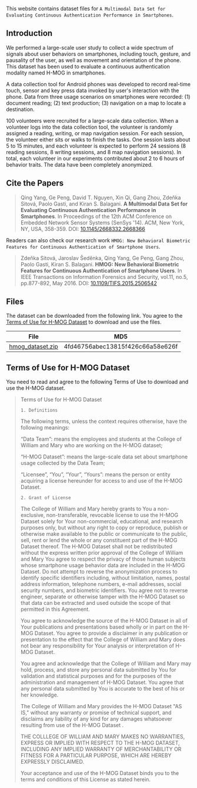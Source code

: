This website contains dataset files for `A Multimodal Data Set for Evaluating Continuous Authentication Performance in Smartphones`.

## Introduction
We performed a large-scale user study to collect a wide spectrum of signals about user behaviors on smartphones, including touch, gesture, and pausality of the user, as well as movement and orientation of the phone. This dataset has been used to evaluate a continuous authentication modality named H-MOG in smartphones.

A data collection tool for Android phones was developed to record real-time touch, sensor and key press data invoked by user's interaction with the phone. Data from three usage scenarios on smartphones were recorded: (1) document reading; (2) text production; (3) navigation on a map to locate a destination.

100 volunteers were recruited for a large-scale data collection. When a volunteer logs into the data collection tool, the volunteer is randomly assigned a reading, writing, or map navigation session. For each session, the volunteer either sits or walks to finish the tasks. One session lasts about 5 to 15 minutes, and each volunteer is expected to perform 24 sessions (8 reading sessions, 8 writing sessions, and 8 map navigation sessions). In total, each volunteer in our experiments contributed about 2 to 6 hours of behavior traits. The data have been completely anonymized.

## Cite the Papers
> Qing Yang, Ge Peng, David T. Nguyen, Xin Qi, Gang Zhou, Zdeňka Sitová, Paolo Gasti, and Kiran S. Balagani. **A Multimodal Data Set for Evaluating Continuous Authentication Performance in Smartphones**. In Proceedings of the 12th ACM Conference on Embedded Network Sensor Systems (SenSys '14). ACM, New York, NY, USA, 358-359.  DOI: [10.1145/2668332.2668366](https://doi.org/10.1145/2668332.2668366)

Readers can also check our research work `HMOG: New Behavioral Biometric Features for Continuous Authentication of Smartphone Users`.
> Zdeňka Sitová, Jaroslav Šeděnka, Qing Yang, Ge Peng, Gang Zhou, Paolo Gasti, Kiran S. Balagani. **HMOG: New Behavioral Biometric Features for Continuous Authentication of Smartphone Users**. In IEEE Transactions on Information Forensics and Security, vol.11, no.5, pp.877-892, May 2016.  DOI: [10.1109/TIFS.2015.2506542](https://doi.org/10.1109/TIFS.2015.2506542)

## Files
The dataset can be downloaded from the following link. You agree to the [Terms of Use for H-MOG Dataset](#terms-of-use-for-h-mog-dataset) to download and use the files.

| File | MD5 |
| --- | --- |
| [hmog_dataset.zip](https://wm1693.box.com/s/jkjodaw2scunua7b7qaxt3ker5w9lwt7) | 4fd46756abec13815f426c66a58e626f |

## Terms of Use for H-MOG Dataset
You need to read and agree to the following Terms of Use to download and use the H-MOG dataset.

>Terms of Use for H-MOG Dataset
>
>`1. Definitions`
>
>The following terms, unless the context requires otherwise, have the following meanings:
>
>“Data Team”: means the employees and students at the College of William and Mary who are working on the H-MOG dataset;
>
>“H-MOG Dataset”: means the large-scale data set about smartphone usage collected by the Data Team;
>
>“Licensee”, “You”, “Your”, “Yours”: means the person or entity acquiring a license hereunder for access to and use of the H-MOG Dataset.
>
>`2. Grant of License`
>
>The College of William and Mary hereby grants to You a non-exclusive, non-transferable, revocable license to use the H-MOG Dataset solely for Your non-commercial, educational, and research purposes only, but without any right to copy or reproduce, publish or otherwise make available to the public or communicate to the public, sell, rent or lend the whole or any constituent part of the H-MOG Dataset thereof. The H-MOG Dataset shall not be redistributed without the express written prior approval of the College of William and Mary You agree to respect the privacy of those human subjects whose smartphone usage behavior data are included in the H-MOG Dataset. Do not attempt to reverse the anonymization process to identify specific identifiers including, without limitation, names, postal address information, telephone numbers, e-mail addresses, social security numbers, and biometric identifiers. You agree not to reverse engineer, separate or otherwise tamper with the H-MOG Dataset so that data can be extracted and used outside the scope of that permitted in this Agreement. 
>
>You agree to acknowledge the source of the H-MOG Dataset in all of Your publications and presentations based wholly or in part on the H-MOG Dataset. You agree to provide a disclaimer in any publication or presentation to the effect that the College of William and Mary does not bear any responsibility for Your analysis or interpretation of H-MOG Dataset. 
>
>You agree and acknowledge that the College of William and Mary may hold, process, and store any personal data submitted by You for validation and statistical purposes and for the purposes of the administration and management of H-MOG Dataset. You agree that any personal data submitted by You is accurate to the best of his or her knowledge.
>
>The College of William and Mary provides the H-MOG Dataset "AS IS," without any warranty or promise of technical support, and disclaims any liability of any kind for any damages whatsoever resulting from use of the H-MOG Dataset .
>
>THE COLLLEGE OF WILLIAM AND MARY MAKES NO WARRANTIES, EXPRESS OR IMPLIED WITH RESPECT TO THE H-MOG DATASET, INCLUDING ANY IMPLIED WARRANTY OF MERCHANTABILITY OR FITNESS FOR A PARTICULAR PURPOSE, WHICH ARE HEREBY EXPRESSLY DISCLAIMED.
>
>Your acceptance and use of the H-MOG Dataset binds you to the terms and conditions of this License as stated herein.
